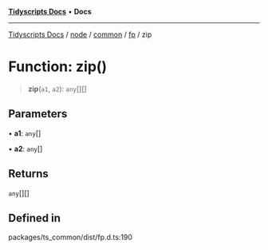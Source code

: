 [**Tidyscripts Docs**](../../../../../../../README.md) • **Docs**

***

[Tidyscripts Docs](../../../../../../../globals.md) / [node](../../../../../README.md) / [common](../../../README.md) / [fp](../README.md) / zip

# Function: zip()

> **zip**(`a1`, `a2`): `any`[][]

## Parameters

• **a1**: `any`[]

• **a2**: `any`[]

## Returns

`any`[][]

## Defined in

packages/ts\_common/dist/fp.d.ts:190
